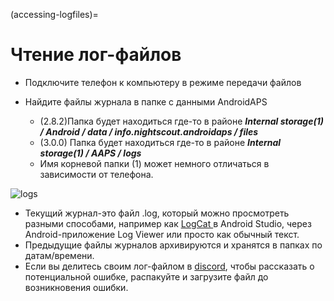 (accessing-logfiles)=

# Чтение лог-файлов

* Подключите телефон к компьютеру в режиме передачи файлов
* Найдите файлы журнала в папке с данными AndroidAPS
    
    * (2.8.2)Папка будет находиться где-то в районе ***Internal storage(1) / Android / data / info.nightscout.androidaps / files***
    * (3.0.0) Папка будет находиться где-то в районе ***Internal storage(1) / AAPS / logs***
    * Имя корневой папки (1) может немного отличаться в зависимости от телефона.

![logs](../images/aapslog.png)

* Текущий журнал-это файл .log, который можно просмотреть разными способами, например как [ LogCat ](https://developer.android.com/studio/debug/am-logcat.html) в Android Studio, через Android-приложение Log Viewer или просто как обычный текст. 
* Предыдущие файлы журналов архивируются и хранятся в папках по датам/времени. 
* Если вы делитесь своим лог-файлом в [discord](https://discord.gg/4fQUWHZ4Mw), чтобы рассказать о потенциальной ошибке, распакуйте и загрузите файл до возникновения ошибки.